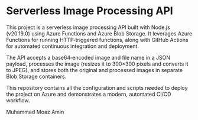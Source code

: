 # Serverless Image Processing API

This project is a serverless image processing API built with Node.js (v20.19.0) using Azure Functions and Azure Blob Storage. It leverages Azure Functions for running HTTP‑triggered functions, along with GitHub Actions for automated continuous integration and deployment.

The API accepts a base64‑encoded image and file name in a JSON payload, processes the image (resizes it to 300×300 pixels and converts it to JPEG), and stores both the original and processed images in separate Blob Storage containers.

This repository contains all the configuration and scripts needed to deploy the project on Azure and demonstrates a modern, automated CI/CD workflow.

Muhammad Moaz Amin
